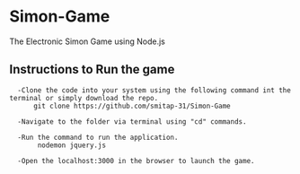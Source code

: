 # Simon-Game
The Electronic Simon Game using Node.js     
     
## Instructions to Run the game     
      
      -Clone the code into your system using the following command int the terminal or simply download the repo.  
          git clone https://github.com/smitap-31/Simon-Game     
          
      -Navigate to the folder via terminal using "cd" commands.      
      
      -Run the command to run the application.     
           nodemon jquery.js          
           
      -Open the localhost:3000 in the browser to launch the game.


